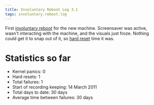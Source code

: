 ```yaml
---
title: Involuntary Reboot Log 3.1
tags: involuntary.reboot.log
---
```


First [involuntary reboot](/wiki/involuntary_reboot) for the new machine. Screensaver was active, wasn't interacting with the machine, and the visuals just froze. Nothing could get it to snap out of it, so [hard reset](/wiki/hard_reset) time it was.

# Statistics so far

-   Kernel panics: 0
-   Hard resets: 1
-   Total failures: 1
-   Start of recording keeping: 14 March 2011
-   Total days to date: 30 days
-   Average time between failures: 30 days

